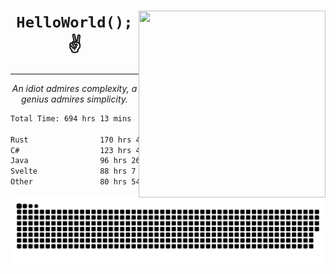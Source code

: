 <div text-align="center">
    <img src="https://i.imgur.com/h1q15Kt.gife" align="right" width="299" height="299">
    <h1 align="center"><code>HelloWorld();</code> ✌️</h1>
    <hr>
    <p align="center"><i>An idiot admires complexity, a genius admires simplicity.</i></p>
</div>

<!--START_SECTION:waka-->

```txt
Total Time: 694 hrs 13 mins

Rust                170 hrs 44 mins █████▓░░░░░░░░░░░░░░░░░░░   22.03 %
C#                  123 hrs 41 mins ████░░░░░░░░░░░░░░░░░░░░░   15.96 %
Java                96 hrs 26 mins  ███░░░░░░░░░░░░░░░░░░░░░░   12.44 %
Svelte              88 hrs 7 mins   ███░░░░░░░░░░░░░░░░░░░░░░   11.37 %
Other               80 hrs 54 mins  ██▓░░░░░░░░░░░░░░░░░░░░░░   10.44 %
```

<!--END_SECTION:waka-->

<picture>
  <source media="(prefers-color-scheme: dark)" srcset="https://raw.githubusercontent.com/Somfic/Somfic/main/github-contribution-grid-snake-dark.svg">
  <source media="(prefers-color-scheme: light)" srcset="https://raw.githubusercontent.com/Somfic/Somfic/main/github-contribution-grid-snake.svg">
  <img alt="github contribution grid snake animation" src="https://raw.githubusercontent.com/Somfic/Somfic/main/github-contribution-grid-snake.svg">
</picture>
